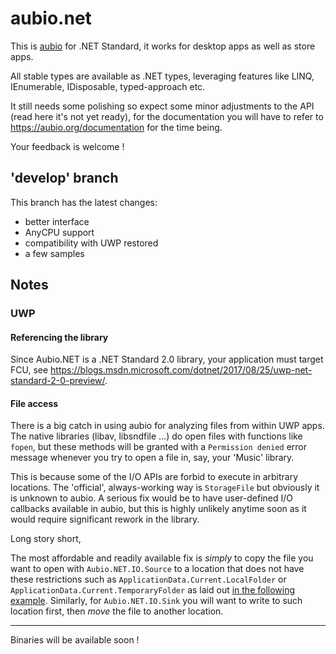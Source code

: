 # aubio.net

This is [aubio](https://github.com/aubio/aubio) for .NET Standard, it works for desktop apps as well as store apps.

All stable types are available as .NET types, leveraging features like LINQ, IEnumerable<T>, IDisposable, typed-approach etc.

It still needs some polishing so expect some minor adjustments to the API (read here it's not yet ready), for the documentation you will have to refer to https://aubio.org/documentation for the time being.

Your feedback is welcome !

## 'develop' branch

This branch has the latest changes:

 - better interface
 - AnyCPU support
 - compatibility with UWP restored
 - a few samples

## Notes

### UWP

#### Referencing the library

Since Aubio.NET is a .NET Standard 2.0 library, your application must target FCU, see https://blogs.msdn.microsoft.com/dotnet/2017/08/25/uwp-net-standard-2-0-preview/.

#### File access

There is a big catch in using aubio for analyzing files from within UWP apps. The native libraries (libav, libsndfile ...) do open files with functions like `fopen`, but these methods will be granted with a `Permission denied` error message whenever you try to open a file in, say, your 'Music' library.

This is because some of the I/O APIs are forbid to execute in arbitrary locations. The 'official', always-working way is `StorageFile` but obviously it is unknown to aubio. A serious fix would be to have user-defined I/O callbacks available in aubio, but this is highly unlikely anytime soon as it would require significant rework in the library.

Long story short,

The most affordable and readily available fix is *simply* to copy the file you want to open with `Aubio.NET.IO.Source` to a location that does not have these restrictions such as `ApplicationData.Current.LocalFolder` or `ApplicationData.Current.TemporaryFolder` as laid out [in the following example](https://github.com/Microsoft/DirectXTK/wiki/DDSTextureLoader#windows-store-apps). Similarly, for `Aubio.NET.IO.Sink` you will want to write to such location first, then *move* the file to another location.

---

Binaries will be available soon !
